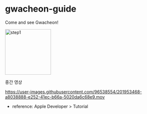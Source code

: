 # gwacheon-guide
Come and see Gwacheon!

<img width="150" alt="step1" src="https://user-images.githubusercontent.com/96538554/201466105-a82fa9b5-855a-4747-8c9c-bc57e674c7f1.png">


중간 영상

https://user-images.githubusercontent.com/96538554/201953468-a8038888-e252-41ec-b66a-5020da6c68e9.mov


* reference: Apple Developer > Tutorial

